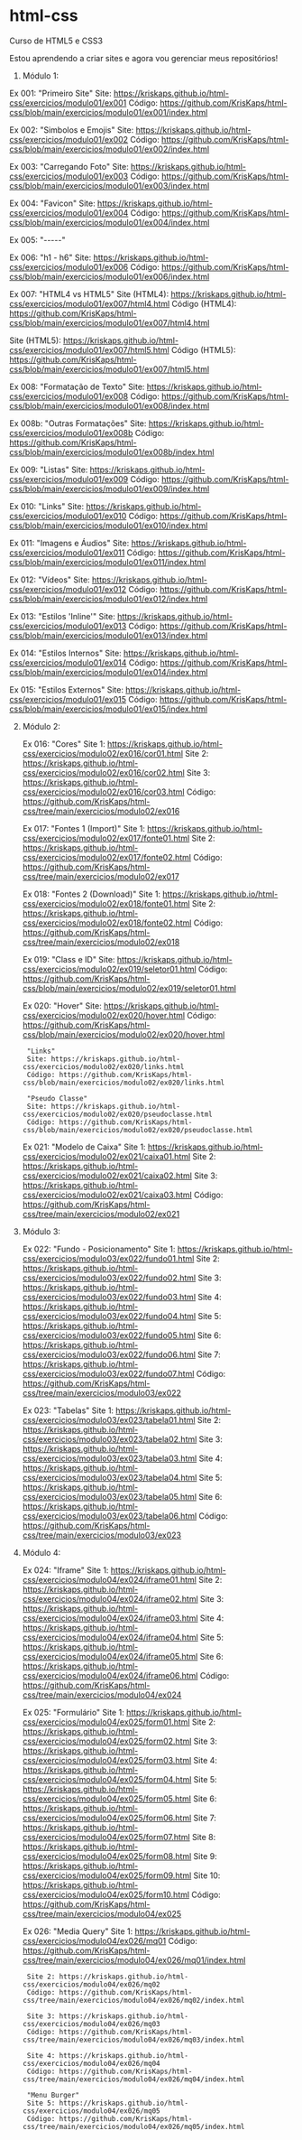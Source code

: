 # html-css
 Curso de HTML5 e CSS3

Estou aprendendo a criar sites e agora vou gerenciar meus repositórios!

1. Módulo 1:
    
Ex 001: "Primeiro Site"
Site: https://kriskaps.github.io/html-css/exercicios/modulo01/ex001
Código: https://github.com/KrisKaps/html-css/blob/main/exercicios/modulo01/ex001/index.html

Ex 002: "Simbolos e Emojis"
Site: https://kriskaps.github.io/html-css/exercicios/modulo01/ex002
Código: https://github.com/KrisKaps/html-css/blob/main/exercicios/modulo01/ex002/index.html

Ex 003: "Carregando Foto"
Site: https://kriskaps.github.io/html-css/exercicios/modulo01/ex003
Código: https://github.com/KrisKaps/html-css/blob/main/exercicios/modulo01/ex003/index.html

Ex 004: "Favicon"
Site: https://kriskaps.github.io/html-css/exercicios/modulo01/ex004
Código: https://github.com/KrisKaps/html-css/blob/main/exercicios/modulo01/ex004/index.html

Ex 005: "-----"

Ex 006: "h1 - h6"
Site: https://kriskaps.github.io/html-css/exercicios/modulo01/ex006
Código: https://github.com/KrisKaps/html-css/blob/main/exercicios/modulo01/ex006/index.html

Ex 007: "HTML4 vs HTML5"
Site (HTML4): https://kriskaps.github.io/html-css/exercicios/modulo01/ex007/html4.html
Código (HTML4): https://github.com/KrisKaps/html-css/blob/main/exercicios/modulo01/ex007/html4.html

Site (HTML5): https://kriskaps.github.io/html-css/exercicios/modulo01/ex007/html5.html
Código (HTML5): https://github.com/KrisKaps/html-css/blob/main/exercicios/modulo01/ex007/html5.html

Ex 008: "Formatação de Texto"
Site: https://kriskaps.github.io/html-css/exercicios/modulo01/ex008
Código: https://github.com/KrisKaps/html-css/blob/main/exercicios/modulo01/ex008/index.html

Ex 008b: "Outras Formatações"
Site: https://kriskaps.github.io/html-css/exercicios/modulo01/ex008b
Código: https://github.com/KrisKaps/html-css/blob/main/exercicios/modulo01/ex008b/index.html

Ex 009: "Listas"
Site: https://kriskaps.github.io/html-css/exercicios/modulo01/ex009
Código: https://github.com/KrisKaps/html-css/blob/main/exercicios/modulo01/ex009/index.html

Ex 010: "Links"
Site: https://kriskaps.github.io/html-css/exercicios/modulo01/ex010
Código: https://github.com/KrisKaps/html-css/blob/main/exercicios/modulo01/ex010/index.html

Ex 011: "Imagens e Áudios"
Site: https://kriskaps.github.io/html-css/exercicios/modulo01/ex011
Código: https://github.com/KrisKaps/html-css/blob/main/exercicios/modulo01/ex011/index.html

Ex 012: "Vídeos"
Site: https://kriskaps.github.io/html-css/exercicios/modulo01/ex012
Código: https://github.com/KrisKaps/html-css/blob/main/exercicios/modulo01/ex012/index.html

Ex 013: "Estilos 'Inline'"
Site: https://kriskaps.github.io/html-css/exercicios/modulo01/ex013
Código: https://github.com/KrisKaps/html-css/blob/main/exercicios/modulo01/ex013/index.html

Ex 014: "Estilos Internos"
Site: https://kriskaps.github.io/html-css/exercicios/modulo01/ex014
Código: https://github.com/KrisKaps/html-css/blob/main/exercicios/modulo01/ex014/index.html

Ex 015: "Estilos Externos"
Site: https://kriskaps.github.io/html-css/exercicios/modulo01/ex015
Código: https://github.com/KrisKaps/html-css/blob/main/exercicios/modulo01/ex015/index.html

2. Módulo 2:
    
    Ex 016: "Cores"
        Site 1: https://kriskaps.github.io/html-css/exercicios/modulo02/ex016/cor01.html
        Site 2: https://kriskaps.github.io/html-css/exercicios/modulo02/ex016/cor02.html
        Site 3: https://kriskaps.github.io/html-css/exercicios/modulo02/ex016/cor03.html
        Código: https://github.com/KrisKaps/html-css/tree/main/exercicios/modulo02/ex016
    
    Ex 017: "Fontes 1 (Import)"
        Site 1: https://kriskaps.github.io/html-css/exercicios/modulo02/ex017/fonte01.html
        Site 2: https://kriskaps.github.io/html-css/exercicios/modulo02/ex017/fonte02.html
        Código: https://github.com/KrisKaps/html-css/tree/main/exercicios/modulo02/ex017

    Ex 018: "Fontes 2 (Download)"
        Site 1: https://kriskaps.github.io/html-css/exercicios/modulo02/ex018/fonte01.html
        Site 2: https://kriskaps.github.io/html-css/exercicios/modulo02/ex018/fonte02.html
        Código: https://github.com/KrisKaps/html-css/tree/main/exercicios/modulo02/ex018

    Ex 019: "Class e ID"
        Site: https://kriskaps.github.io/html-css/exercicios/modulo02/ex019/seletor01.html
        Código: https://github.com/KrisKaps/html-css/blob/main/exercicios/modulo02/ex019/seletor01.html

    Ex 020: 
        "Hover"
        Site: https://kriskaps.github.io/html-css/exercicios/modulo02/ex020/hover.html
        Código: https://github.com/KrisKaps/html-css/blob/main/exercicios/modulo02/ex020/hover.html

        "Links"
        Site: https://kriskaps.github.io/html-css/exercicios/modulo02/ex020/links.html
        Código: https://github.com/KrisKaps/html-css/blob/main/exercicios/modulo02/ex020/links.html

        "Pseudo Classe"
        Site: https://kriskaps.github.io/html-css/exercicios/modulo02/ex020/pseudoclasse.html
        Código: https://github.com/KrisKaps/html-css/blob/main/exercicios/modulo02/ex020/pseudoclasse.html

    Ex 021: "Modelo de Caixa"
        Site 1: https://kriskaps.github.io/html-css/exercicios/modulo02/ex021/caixa01.html
        Site 2: https://kriskaps.github.io/html-css/exercicios/modulo02/ex021/caixa02.html
        Site 3: https://kriskaps.github.io/html-css/exercicios/modulo02/ex021/caixa03.html
        Código: https://github.com/KrisKaps/html-css/tree/main/exercicios/modulo02/ex021

3. Módulo 3:
    
    Ex 022: "Fundo - Posicionamento"
        Site 1: https://kriskaps.github.io/html-css/exercicios/modulo03/ex022/fundo01.html
        Site 2: https://kriskaps.github.io/html-css/exercicios/modulo03/ex022/fundo02.html
        Site 3: https://kriskaps.github.io/html-css/exercicios/modulo03/ex022/fundo03.html
        Site 4: https://kriskaps.github.io/html-css/exercicios/modulo03/ex022/fundo04.html
        Site 5: https://kriskaps.github.io/html-css/exercicios/modulo03/ex022/fundo05.html
        Site 6: https://kriskaps.github.io/html-css/exercicios/modulo03/ex022/fundo06.html
        Site 7: https://kriskaps.github.io/html-css/exercicios/modulo03/ex022/fundo07.html
        Código: https://github.com/KrisKaps/html-css/tree/main/exercicios/modulo03/ex022

    Ex 023: "Tabelas"
        Site 1: https://kriskaps.github.io/html-css/exercicios/modulo03/ex023/tabela01.html
        Site 2: https://kriskaps.github.io/html-css/exercicios/modulo03/ex023/tabela02.html
        Site 3: https://kriskaps.github.io/html-css/exercicios/modulo03/ex023/tabela03.html
        Site 4: https://kriskaps.github.io/html-css/exercicios/modulo03/ex023/tabela04.html
        Site 5: https://kriskaps.github.io/html-css/exercicios/modulo03/ex023/tabela05.html
        Site 6: https://kriskaps.github.io/html-css/exercicios/modulo03/ex023/tabela06.html
        Código: https://github.com/KrisKaps/html-css/tree/main/exercicios/modulo03/ex023

4. Módulo 4:
    
    Ex 024: "Iframe"
        Site 1: https://kriskaps.github.io/html-css/exercicios/modulo04/ex024/iframe01.html
        Site 2: https://kriskaps.github.io/html-css/exercicios/modulo04/ex024/iframe02.html
        Site 3: https://kriskaps.github.io/html-css/exercicios/modulo04/ex024/iframe03.html
        Site 4: https://kriskaps.github.io/html-css/exercicios/modulo04/ex024/iframe04.html
        Site 5: https://kriskaps.github.io/html-css/exercicios/modulo04/ex024/iframe05.html
        Site 6: https://kriskaps.github.io/html-css/exercicios/modulo04/ex024/iframe06.html
        Código: https://github.com/KrisKaps/html-css/tree/main/exercicios/modulo04/ex024

    Ex 025: "Formulário"
        Site  1: https://kriskaps.github.io/html-css/exercicios/modulo04/ex025/form01.html
        Site  2: https://kriskaps.github.io/html-css/exercicios/modulo04/ex025/form02.html
        Site  3: https://kriskaps.github.io/html-css/exercicios/modulo04/ex025/form03.html
        Site  4: https://kriskaps.github.io/html-css/exercicios/modulo04/ex025/form04.html
        Site  5: https://kriskaps.github.io/html-css/exercicios/modulo04/ex025/form05.html
        Site  6: https://kriskaps.github.io/html-css/exercicios/modulo04/ex025/form06.html
        Site  7: https://kriskaps.github.io/html-css/exercicios/modulo04/ex025/form07.html
        Site  8: https://kriskaps.github.io/html-css/exercicios/modulo04/ex025/form08.html
        Site  9: https://kriskaps.github.io/html-css/exercicios/modulo04/ex025/form09.html
        Site 10: https://kriskaps.github.io/html-css/exercicios/modulo04/ex025/form10.html
        Código:  https://github.com/KrisKaps/html-css/tree/main/exercicios/modulo04/ex025

    Ex 026: "Media Query"
        Site 1: https://kriskaps.github.io/html-css/exercicios/modulo04/ex026/mq01
        Código: https://github.com/KrisKaps/html-css/tree/main/exercicios/modulo04/ex026/mq01/index.html

        Site 2: https://kriskaps.github.io/html-css/exercicios/modulo04/ex026/mq02
        Código: https://github.com/KrisKaps/html-css/tree/main/exercicios/modulo04/ex026/mq02/index.html

        Site 3: https://kriskaps.github.io/html-css/exercicios/modulo04/ex026/mq03
        Código: https://github.com/KrisKaps/html-css/tree/main/exercicios/modulo04/ex026/mq03/index.html

        Site 4: https://kriskaps.github.io/html-css/exercicios/modulo04/ex026/mq04
        Código: https://github.com/KrisKaps/html-css/tree/main/exercicios/modulo04/ex026/mq04/index.html

        "Menu Burger"
        Site 5: https://kriskaps.github.io/html-css/exercicios/modulo04/ex026/mq05
        Código: https://github.com/KrisKaps/html-css/tree/main/exercicios/modulo04/ex026/mq05/index.html